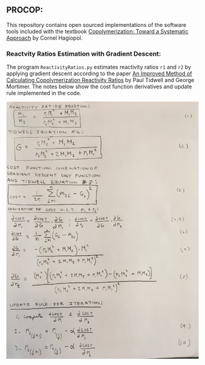## PROCOP: 

This repository contains open sourced implementations of the software tools included with the
textbook [Copolymerization: Toward a Systematic Approach](http://a.co/3805acW) by Cornel Hagiopol.

### Reactvity Ratios Estimation with Gradient Descent:

The program `ReactivityRatios.py` estimates reactivity ratios `r1` and `r2` by applying gradient descent 
according to the paper [An Improved Method of Calculating Copolymerization Reactivity Ratios](https://onlinelibrary.wiley.com/doi/abs/10.1002/pol.1965.100030137)
by Paul Tidwell and George Mortimer. The notes below show the cost function derivatives and update rule implemented
in the code.

![](figures/equations.JPG)
